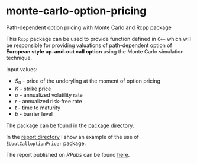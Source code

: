 # monte-carlo-option-pricing
Path-dependent option pricing with Monte Carlo and Rcpp package

This `Rcpp` package can be used to provide function defined in `C++` which will be responsible for providing valuations of path-dependent option of **European style up-and-out call option** using the Monte Carlo simulation technique.

Input values:
- $S_0$ - price of the underyling at the moment of option pricing
- $K$ - strike price
- $σ$ - annualized volatility rate
- $r$ - annualized risk-free rate
- $t$ - time to maturity
- $b$ - barrier level

The package can be found in the [package directory](https://github.com/szymonsocha/monte-carlo-option-pricing/tree/main/package).

In the [report directory](https://github.com/szymonsocha/monte-carlo-option-pricing/tree/main/report) I show an example of the use of `EUoutCalloptionPricer` package.

The report published on *RPubs* can be found [here](https://rpubs.com/sjimon/monte-carlo-option-pricing).
